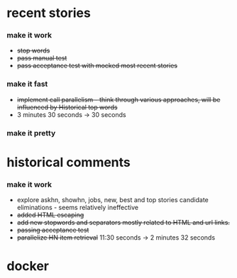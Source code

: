 # recent stories
### make it work
* ~~stop words~~
* ~~pass manual test~~
* ~~pass acceptance test with mocked most recent stories~~
### make it fast
* ~~implement call parallelism - think through various approaches, 
    will be influenced by Historical top words~~
* 3 minutes 30 seconds -> 30 seconds
### make it pretty


# historical comments
### make it work
* explore askhn, showhn, jobs, new, best and top stories candidate eliminations - seems relatively ineffective
* ~~added HTML escaping~~
* ~~add new stopwords and separators mostly related to HTML and url links.~~
* ~~passing acceptance test~~
* ~~parallelize HN item retrieval~~ 11:30 seconds -> 2 minutes 32 seconds



 

# docker

